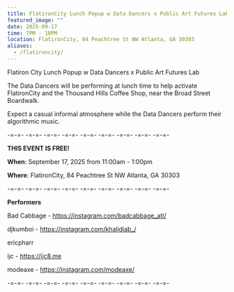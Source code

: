 ```yaml
---
title: FlatironCity Lunch Popup w Data Dancers x Public Art Futures Lab
featured_image: ""
date: 2025-09-17
time: 7PM - 10PM
location: FlatironCity, 84 Peachtree St NW Atlanta, GA 30303
aliases:
  - /flatironcity/
---
```

Flatiron City Lunch Popup w Data Dancers x Public Art Futures Lab

The Data Dancers will be performing at lunch time to help activate FlatironCity and the Thousand Hills Coffee Shop, near the Broad Street Boardwalk.

Expect a casual informal atmosphere while the Data Dancers perform their algorithmic music.

-=-=- -=-=- -=-=- -=-=- -=-=- -=-=- -=-=- -=-=- -=-=-

**THIS EVENT IS FREE!**


**When**: September 17, 2025 from 11:00am - 1:00pm


**Where**: FlatironCity, 84 Peachtree St NW Atlanta, GA 30303

-=-=- -=-=- -=-=- -=-=- -=-=- -=-=- -=-=- -=-=- -=-=-

**Performers**

Bad Cabbage - https://instagram.com/badcabbage_atl/

djkumboi - https://instagram.com/khalidiab_/

ericpharr

ijc - https://ijc8.me

modeaxe - https://instagram.com/modeaxe/

-=-=- -=-=- -=-=- -=-=- -=-=- -=-=- -=-=- -=-=- -=-=-
